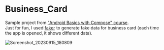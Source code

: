 # Business_Card
Sample project from ["Android Basics with Compose" course](https://developer.android.com/courses/pathways/android-basics-compose-unit-1-pathway-3).  
Just for fun, I used [faker](https://serpro69.github.io/kotlin-faker/) to generate fake data for business card (each time the app is opened, it shows different data). 


![Screenshot_20230915_180809](https://github.com/skeleton-crew/Business_Card/assets/66324640/a5d31f4d-a2cc-4a35-b2d0-bdcef8aad686)
